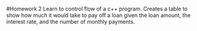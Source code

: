 #Homework 2
Learn to control flow of a c++ program. Creates a table to show how much it would take to pay off a loan given the loan amount, the interest rate, and the number of monthly payments.
